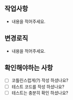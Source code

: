 ## 작업사항
- 내용을 적어주세요.

## 변경로직
- 내용을 적어주세요.

## 확인해야하는 사항
- [ ] 코틀린스럽게(?) 작성 하셨나요?
- [ ] 테스트 코드를 작성 하셨나요?
- [ ] 테스트는 충분히 확인 하셨나요?
